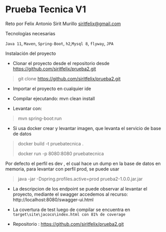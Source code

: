 # Prueba Tecnica V1

Reto por Felix Antonio Sirit Murillo siritfelix@gmail.com

Tecnologías necesarias

`Java 11`, `Maven`, `Spring-Boot`, `h2`,`Mysql 8`, `flyway`, `JPA`

Instalación del proyecto
* Clonar el proyecto desde el repositorio desde https://github.com/siritfelix/prueba2.git
> git clone https://github.com/siritfelix/prueba2.git

* Importar el proyecto en cualquier ide
* Compilar ejecutando: mvn clean install

* Levantar con: 
> mvn spring-boot:run
* Si usa docker crear y levantar imagen, que levanta el servicio de base de datos

> docker build -t pruebatecnica .
>
> docker run -p 8080:8080 pruebatecnica
>
Por defecto el perfil es dev , el cual hace un dump en la base de datos en memoria, para levantar con perfil prod, se puede usar 
>java -jar -Dspring.profiles.active=prod  prueba2-1.0.0.jar.jar
* La descripcion de los endpoint se puede observar al levantar el proyecto, mediante el swagger accedemos al recurso: http://localhost:8080/swagger-ui.html
* La covertura de test luego de compilar se encuentra en `target\site\jacoco\index.html con 81% de coverage`

* Repositorio : https://github.com/siritfelix/prueba2.git